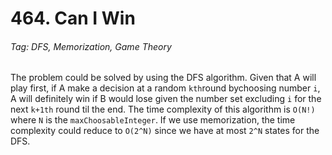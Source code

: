 # 464. Can I Win

###### Tag: DFS, Memorization, Game Theory

The problem could be solved by using the DFS algorithm. Given that A will play first, if A make a decision at a random `kth`round bychoosing number `i`, A will definitely win if B would lose given the number set excluding `i` for the next `k+1th` round til the end. The time complexity of this algorithm is `O(N!)` where `N` is the `maxChoosableInteger`. If we use memorization, the time complexity could reduce to `O(2^N)` since we have at most `2^N` states for the DFS.

